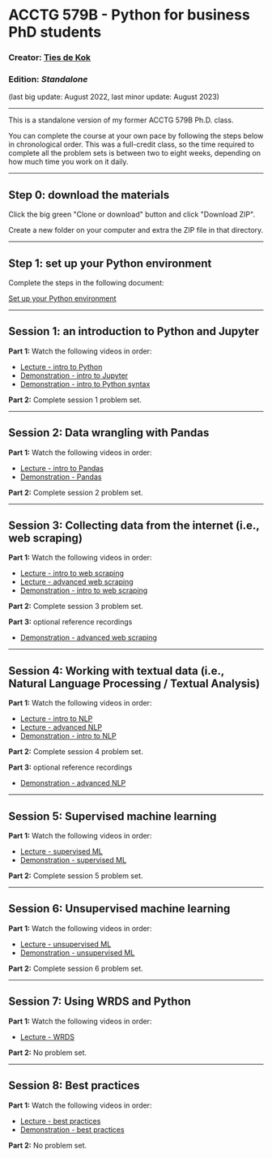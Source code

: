 # ACCTG 579B - Python for business PhD students
### Creator: <a href="https://www.tiesdekok.com" target="_blank">Ties de Kok</a> 
### Edition: *Standalone* 
(last big update: August 2022, last minor update: August 2023)

----

This is a standalone version of my former ACCTG 579B Ph.D. class.

You can complete the course at your own pace by following the steps below in chronological order. This was a full-credit class, so the time required to complete all the problem sets is between two to eight weeks, depending on how much time you work on it daily. 

----

## Step 0: download the materials

Click the big green "Clone or download" button and click "Download ZIP".

Create a new folder on your computer and extra the ZIP file in that directory. 

----

## Step 1: set up your Python environment

Complete the steps in the following document:

<a href='https://github.com/TiesdeKok/acctg-579B/blob/master/setup-python.md'>Set up your Python environment</a>

----

## Session 1: an introduction to Python and Jupyter

**Part 1:** Watch the following videos in order:
- <a href='https://youtu.be/sR5j7WcAk1g'>Lecture - intro to Python</a>
- <a href='https://youtu.be/kGcEWU1PgAg'>Demonstration - intro to Jupyter</a>
- <a href='https://youtu.be/feNltsyMzcQ'>Demonstration - intro to Python syntax</a>

**Part 2:** Complete session 1 problem set.

----

## Session 2: Data wrangling with Pandas

**Part 1:** Watch the following videos in order:
- <a href='https://youtu.be/MdtqwyOhZKk'>Lecture - intro to Pandas</a>
- <a href='https://youtu.be/almeNiqX-a4'>Demonstration - Pandas</a>

**Part 2:** Complete session 2 problem set.

----

## Session 3: Collecting data from the internet (i.e., web scraping) 

**Part 1:** Watch the following videos in order:
- <a href='https://youtu.be/yioYMHYvZ70'>Lecture - intro to web scraping</a>
- <a href='https://youtu.be/pyyFTeY7NXU'>Lecture - advanced web scraping</a>
- <a href='https://youtu.be/j0wP2UtH7h8'>Demonstration - intro to web scraping</a>

**Part 2:** Complete session 3 problem set.

**Part 3:** optional reference recordings
- <a href='https://youtu.be/1WYwUj8tJaI'>Demonstration - advanced web scraping</a>

----

## Session 4: Working with textual data (i.e., Natural Language Processing / Textual Analysis)

**Part 1:** Watch the following videos in order:
- <a href='https://youtu.be/bo2TVZS3nTA'>Lecture - intro to NLP</a>
- <a href='https://youtu.be/fa0pRqt2_ag'>Lecture - advanced NLP</a>
- <a href='https://youtu.be/kkO3dI4Ws-U'>Demonstration - intro to NLP</a>

**Part 2:** Complete session 4 problem set.

**Part 3:** optional reference recordings
- <a href='https://youtu.be/EdpZkM3vnIY'>Demonstration - advanced NLP</a>

----

## Session 5: Supervised machine learning

**Part 1:** Watch the following videos in order:
- <a href='https://youtu.be/0-kRlMqxmgo'>Lecture - supervised ML</a>
- <a href='https://youtu.be/fqcXjmKkiqE'>Demonstration - supervised ML</a>

**Part 2:** Complete session 5 problem set.

----

## Session 6: Unsupervised machine learning

**Part 1:** Watch the following videos in order:
- <a href='https://youtu.be/Ua2fqj753ak'>Lecture - unsupervised ML</a>
- <a href='https://youtu.be/GsV_ddRygx8'>Demonstration - unsupervised ML</a>

**Part 2:** Complete session 6 problem set.

----

## Session 7: Using WRDS and Python

**Part 1:** Watch the following videos in order:
- <a href='https://youtu.be/1gE06_L3ou4'>Lecture - WRDS</a>

**Part 2:** No problem set.

----

## Session 8: Best practices 

**Part 1:** Watch the following videos in order:
- <a href='https://youtu.be/kEHwUzF_5NY'>Lecture - best practices</a>
- <a href='https://youtu.be/022dozzvCas'>Demonstration - best practices</a>

**Part 2:** No problem set.


